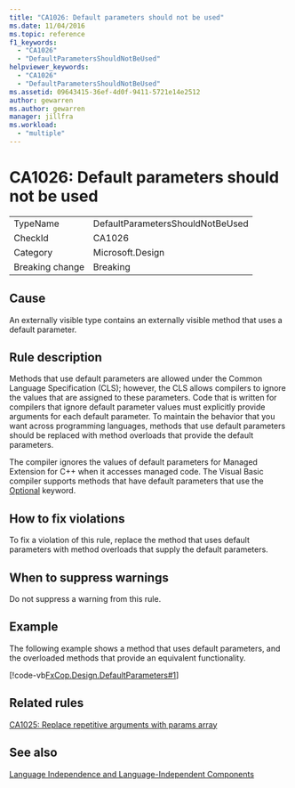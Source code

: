 ```yaml
---
title: "CA1026: Default parameters should not be used"
ms.date: 11/04/2016
ms.topic: reference
f1_keywords:
  - "CA1026"
  - "DefaultParametersShouldNotBeUsed"
helpviewer_keywords:
  - "CA1026"
  - "DefaultParametersShouldNotBeUsed"
ms.assetid: 09643415-36ef-4d0f-9411-5721e14e2512
author: gewarren
ms.author: gewarren
manager: jillfra
ms.workload:
  - "multiple"
---
```

# CA1026: Default parameters should not be used

|||
|-|-|
|TypeName|DefaultParametersShouldNotBeUsed|
|CheckId|CA1026|
|Category|Microsoft.Design|
|Breaking change|Breaking|

## Cause
An externally visible type contains an externally visible method that uses a default parameter.

## Rule description
Methods that use default parameters are allowed under the Common Language Specification (CLS); however, the CLS allows compilers to ignore the values that are assigned to these parameters. Code that is written for compilers that ignore default parameter values must explicitly provide arguments for each default parameter. To maintain the behavior that you want across programming languages, methods that use default parameters should be replaced with method overloads that provide the default parameters.

The compiler ignores the values of default parameters for Managed Extension for C++ when it accesses managed code. The Visual Basic compiler supports methods that have default parameters that use the [Optional](/dotnet/visual-basic/language-reference/modifiers/optional) keyword.

## How to fix violations
To fix a violation of this rule, replace the method that uses default parameters with method overloads that supply the default parameters.

## When to suppress warnings
Do not suppress a warning from this rule.

## Example
The following example shows a method that uses default parameters, and the overloaded methods that provide an equivalent functionality.

[!code-vb[FxCop.Design.DefaultParameters#1](../code-quality/codesnippet/VisualBasic/ca1026-default-parameters-should-not-be-used_1.vb)]

## Related rules
[CA1025: Replace repetitive arguments with params array](../code-quality/ca1025-replace-repetitive-arguments-with-params-array.md)

## See also
[Language Independence and Language-Independent Components](/dotnet/standard/language-independence-and-language-independent-components)